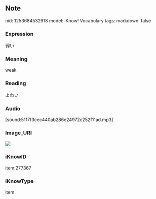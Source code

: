 ## Note
nid: 1253684532918
model: iKnow! Vocabulary
tags: 
markdown: false

### Expression
弱い

### Meaning
weak

### Reading
よわい

### Audio
[sound:5117f3cec440ab286e24972c252f11ad.mp3]

### Image_URI
<img src="4450aa1e171d4a0a4840c449bde1f057.jpg">

### iKnowID
item:277367

### iKnowType
item
